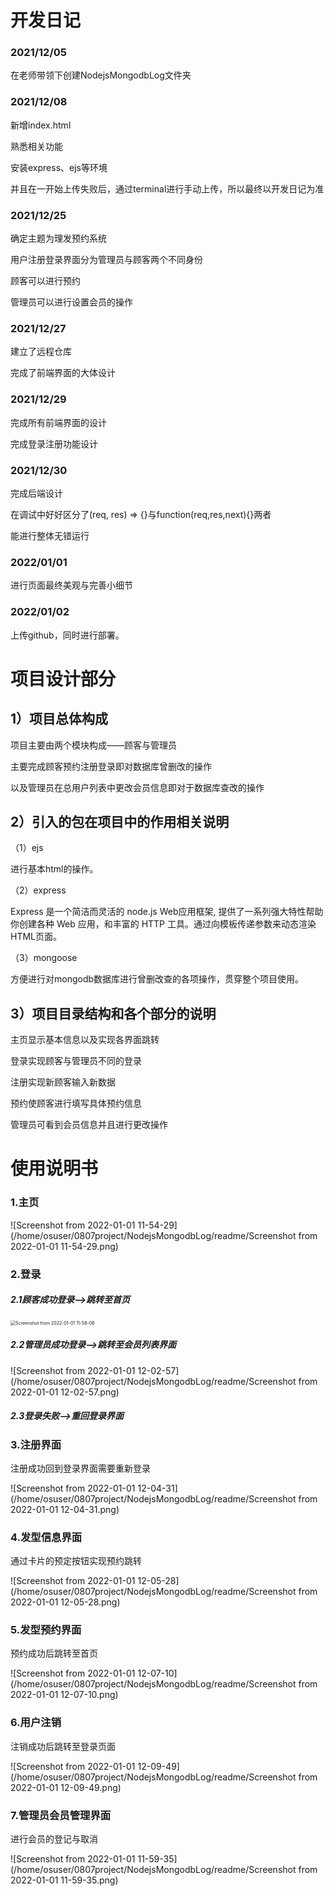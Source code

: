 # 开发日记

### 2021/12/05

在老师带领下创建NodejsMongodbLog文件夹

### 2021/12/08

新增index.html

熟悉相关功能

安装express、ejs等环境

并且在一开始上传失败后，通过terminal进行手动上传，所以最终以开发日记为准

### 2021/12/25

确定主题为理发预约系统

用户注册登录界面分为管理员与顾客两个不同身份

顾客可以进行预约

管理员可以进行设置会员的操作

### 2021/12/27

建立了远程仓库

完成了前端界面的大体设计

### 2021/12/29

完成所有前端界面的设计

完成登录注册功能设计

### 2021/12/30

完成后端设计

在调试中好好区分了(req, res) => {}与function(req,res,next){}两者

能进行整体无错运行

### 2022/01/01

进行页面最终美观与完善小细节

### 2022/01/02

上传github，同时进行部署。

# 项目设计部分

## 1）项目总体构成

项目主要由两个模块构成——顾客与管理员

主要完成顾客预约注册登录即对数据库曾删改的操作

以及管理员在总用户列表中更改会员信息即对于数据库查改的操作

## 2）引入的包在项目中的作用相关说明

（1）ejs

进行基本html的操作。

（2）express

Express 是一个简洁而灵活的 node.js Web应用框架, 提供了一系列强大特性帮助你创建各种 Web 应用，和丰富的 HTTP 工具。通过向模板传递参数来动态渲染HTML页面。

（3）mongoose

方便进行对mongodb数据库进行曾删改查的各项操作，贯穿整个项目使用。

## 3）项目目录结构和各个部分的说明

主页显示基本信息以及实现各界面跳转

登录实现顾客与管理员不同的登录

注册实现新顾客输入新数据

预约使顾客进行填写具体预约信息

管理员可看到会员信息并且进行更改操作

# 使用说明书

### 1.主页

![Screenshot from 2022-01-01 11-54-29](/home/osuser/0807project/NodejsMongodbLog/readme/Screenshot from 2022-01-01 11-54-29.png)

### 2.登录

##### 2.1顾客成功登录-->跳转至首页

<img src="/home/osuser/0807project/NodejsMongodbLog/readme/Screenshot from 2022-01-01 11-58-06.png" alt="Screenshot from 2022-01-01 11-58-06" style="zoom:50%;" />

##### 2.2管理员成功登录-->跳转至会员列表界面

![Screenshot from 2022-01-01 12-02-57](/home/osuser/0807project/NodejsMongodbLog/readme/Screenshot from 2022-01-01 12-02-57.png)

##### 2.3登录失败-->重回登录界面

### 3.注册界面

注册成功回到登录界面需要重新登录

![Screenshot from 2022-01-01 12-04-31](/home/osuser/0807project/NodejsMongodbLog/readme/Screenshot from 2022-01-01 12-04-31.png)

### 4.发型信息界面

通过卡片的预定按钮实现预约跳转

![Screenshot from 2022-01-01 12-05-28](/home/osuser/0807project/NodejsMongodbLog/readme/Screenshot from 2022-01-01 12-05-28.png)

### 5.发型预约界面

预约成功后跳转至首页

![Screenshot from 2022-01-01 12-07-10](/home/osuser/0807project/NodejsMongodbLog/readme/Screenshot from 2022-01-01 12-07-10.png)

### 6.用户注销

注销成功后跳转至登录页面

![Screenshot from 2022-01-01 12-09-49](/home/osuser/0807project/NodejsMongodbLog/readme/Screenshot from 2022-01-01 12-09-49.png)

### 7.管理员会员管理界面

进行会员的登记与取消

![Screenshot from 2022-01-01 11-59-35](/home/osuser/0807project/NodejsMongodbLog/readme/Screenshot from 2022-01-01 11-59-35.png)
